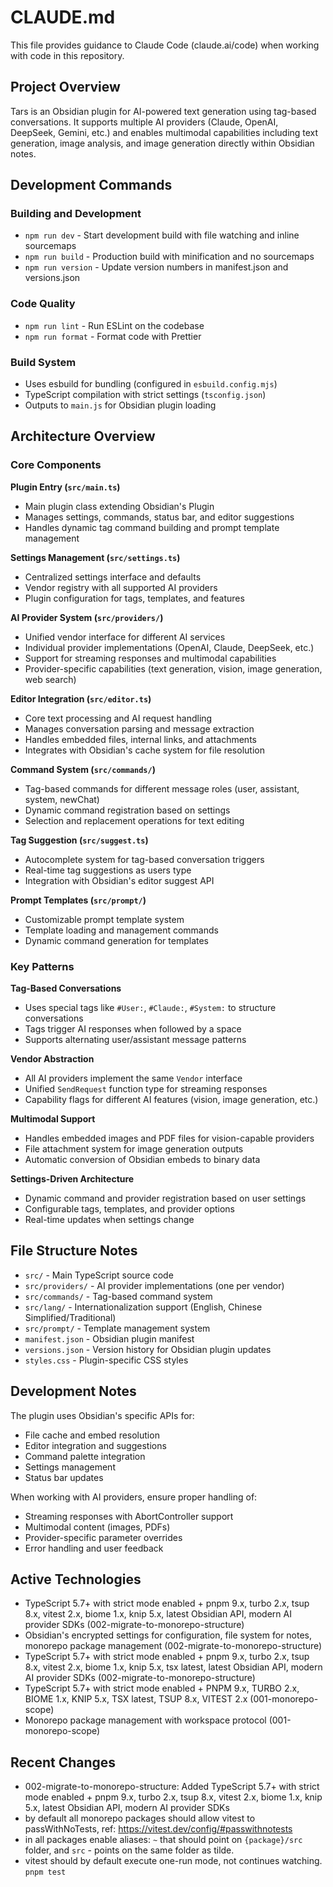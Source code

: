 # CLAUDE.md

This file provides guidance to Claude Code (claude.ai/code) when working with code in this repository.

## Project Overview

Tars is an Obsidian plugin for AI-powered text generation using tag-based conversations. It supports multiple AI providers (Claude, OpenAI, DeepSeek, Gemini, etc.) and enables multimodal capabilities including text generation, image analysis, and image generation directly within Obsidian notes.

## Development Commands

### Building and Development
- `npm run dev` - Start development build with file watching and inline sourcemaps
- `npm run build` - Production build with minification and no sourcemaps
- `npm run version` - Update version numbers in manifest.json and versions.json

### Code Quality
- `npm run lint` - Run ESLint on the codebase
- `npm run format` - Format code with Prettier

### Build System
- Uses esbuild for bundling (configured in `esbuild.config.mjs`)
- TypeScript compilation with strict settings (`tsconfig.json`)
- Outputs to `main.js` for Obsidian plugin loading

## Architecture Overview

### Core Components

**Plugin Entry (`src/main.ts`)**
- Main plugin class extending Obsidian's Plugin
- Manages settings, commands, status bar, and editor suggestions
- Handles dynamic tag command building and prompt template management

**Settings Management (`src/settings.ts`)**
- Centralized settings interface and defaults
- Vendor registry with all supported AI providers
- Plugin configuration for tags, templates, and features

**AI Provider System (`src/providers/`)**
- Unified vendor interface for different AI services
- Individual provider implementations (OpenAI, Claude, DeepSeek, etc.)
- Support for streaming responses and multimodal capabilities
- Provider-specific capabilities (text generation, vision, image generation, web search)

**Editor Integration (`src/editor.ts`)**
- Core text processing and AI request handling
- Manages conversation parsing and message extraction
- Handles embedded files, internal links, and attachments
- Integrates with Obsidian's cache system for file resolution

**Command System (`src/commands/`)**
- Tag-based commands for different message roles (user, assistant, system, newChat)
- Dynamic command registration based on settings
- Selection and replacement operations for text editing

**Tag Suggestion (`src/suggest.ts`)**
- Autocomplete system for tag-based conversation triggers
- Real-time tag suggestions as users type
- Integration with Obsidian's editor suggest API

**Prompt Templates (`src/prompt/`)**
- Customizable prompt template system
- Template loading and management commands
- Dynamic command generation for templates

### Key Patterns

**Tag-Based Conversations**
- Uses special tags like `#User:`, `#Claude:`, `#System:` to structure conversations
- Tags trigger AI responses when followed by a space
- Supports alternating user/assistant message patterns

**Vendor Abstraction**
- All AI providers implement the same `Vendor` interface
- Unified `SendRequest` function type for streaming responses
- Capability flags for different AI features (vision, image generation, etc.)

**Multimodal Support**
- Handles embedded images and PDF files for vision-capable providers
- File attachment system for image generation outputs
- Automatic conversion of Obsidian embeds to binary data

**Settings-Driven Architecture**
- Dynamic command and provider registration based on user settings
- Configurable tags, templates, and provider options
- Real-time updates when settings change

## File Structure Notes

- `src/` - Main TypeScript source code
- `src/providers/` - AI provider implementations (one per vendor)
- `src/commands/` - Tag-based command system
- `src/lang/` - Internationalization support (English, Chinese Simplified/Traditional)
- `src/prompt/` - Template management system
- `manifest.json` - Obsidian plugin manifest
- `versions.json` - Version history for Obsidian plugin updates
- `styles.css` - Plugin-specific CSS styles

## Development Notes

The plugin uses Obsidian's specific APIs for:
- File cache and embed resolution
- Editor integration and suggestions
- Command palette integration
- Settings management
- Status bar updates

When working with AI providers, ensure proper handling of:
- Streaming responses with AbortController support
- Multimodal content (images, PDFs)
- Provider-specific parameter overrides
- Error handling and user feedback

## Active Technologies
- TypeScript 5.7+ with strict mode enabled + pnpm 9.x, turbo 2.x, tsup 8.x, vitest 2.x, biome 1.x, knip 5.x, latest Obsidian API, modern AI provider SDKs (002-migrate-to-monorepo-structure)
- Obsidian's encrypted settings for configuration, file system for notes, monorepo package management (002-migrate-to-monorepo-structure)
- TypeScript 5.7+ with strict mode enabled + pnpm 9.x, turbo 2.x, tsup 8.x, vitest 2.x, biome 1.x, knip 5.x, tsx latest, latest Obsidian API, modern AI provider SDKs (002-migrate-to-monorepo-structure)
- TypeScript 5.7+ with strict mode enabled + PNPM 9.x, TURBO 2.x, BIOME 1.x, KNIP 5.x, TSX latest, TSUP 8.x, VITEST 2.x (001-monorepo-scope)
- Monorepo package management with workspace protocol (001-monorepo-scope)

## Recent Changes
- 002-migrate-to-monorepo-structure: Added TypeScript 5.7+ with strict mode enabled + pnpm 9.x, turbo 2.x, tsup 8.x, vitest 2.x, biome 1.x, knip 5.x, latest Obsidian API, modern AI provider SDKs
- by default all monorepo packages should allow vitest to passWithNoTests, ref: https://vitest.dev/config/#passwithnotests
- in all packages enable aliases: `~` that should point on `{package}/src` folder, and `src` - points on the same folder as tilde.
- vitest should by default execute one-run mode, not continues watching. `pnpm test`
